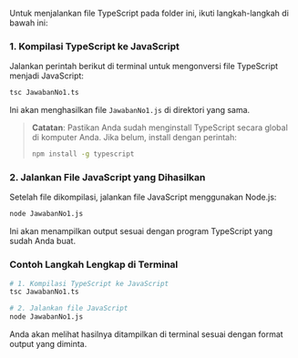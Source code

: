 Untuk menjalankan file TypeScript pada folder ini, ikuti langkah-langkah di bawah ini:

### 1. Kompilasi TypeScript ke JavaScript
Jalankan perintah berikut di terminal untuk mengonversi file TypeScript menjadi JavaScript:

```bash
tsc JawabanNo1.ts
```

Ini akan menghasilkan file `JawabanNo1.js` di direktori yang sama.

> **Catatan**: Pastikan Anda sudah menginstall TypeScript secara global di komputer Anda. Jika belum, install dengan perintah:
> ```bash
> npm install -g typescript
> ```

### 2. Jalankan File JavaScript yang Dihasilkan
Setelah file dikompilasi, jalankan file JavaScript menggunakan Node.js:

```bash
node JawabanNo1.js
```

Ini akan menampilkan output sesuai dengan program TypeScript yang sudah Anda buat.

### Contoh Langkah Lengkap di Terminal
```bash
# 1. Kompilasi TypeScript ke JavaScript
tsc JawabanNo1.ts

# 2. Jalankan file JavaScript
node JawabanNo1.js
```

Anda akan melihat hasilnya ditampilkan di terminal sesuai dengan format output yang diminta.